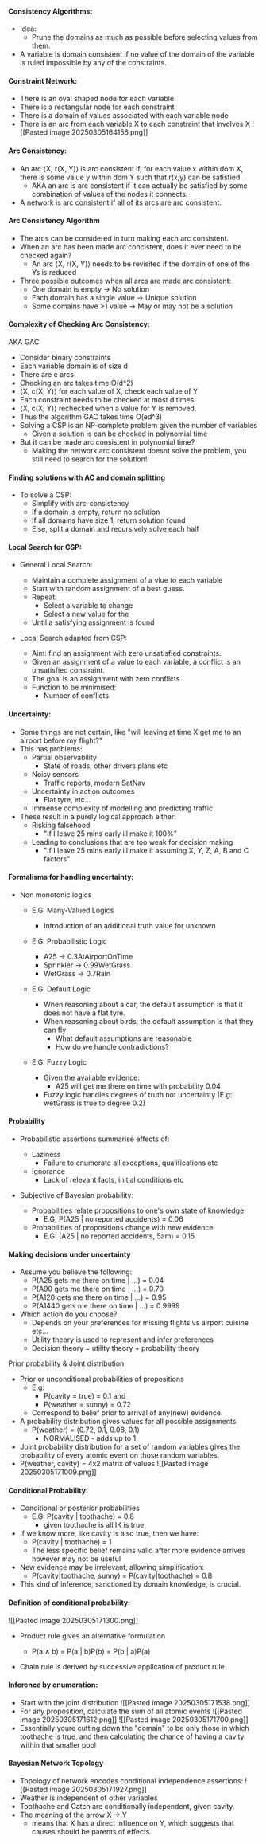 #### Consistency Algorithms:
- Idea:
	- Prune the domains as much as possible before selecting values from them.
- A variable is domain consistent if no value of the domain of the variable is ruled impossible by any of the constraints.

#### Constraint Network:
- There is an oval shaped node for each variable
- There is a rectangular node for each constraint
- There is a domain of values associated with each variable node
- There is an arc from each variable X to each constraint that involves X
![[Pasted image 20250305164156.png]]

#### Arc Consistency:
- An arc ⟨X, r(X, Y)⟩ is arc consistent if, for each value x within dom X, there is some value y within dom Y such that r(x,y) can be satisfied
	- AKA an arc is arc consistent if it can actually be satisfied by some combination of values of the nodes it connects.
- A network is arc consistent if all of its arcs are arc consistent.

#### Arc Consistency Algorithm
- The arcs can be considered in turn making each arc consistent.
- When an arc has been made arc concistent, does it ever need to be checked again?
	- An arc ⟨X, r(X, Y)⟩ needs to be revisited if the domain of one of the Ys is reduced 
- Three possible outcomes when all arcs are made arc consistent:
	- One domain is empty -> No solution
	- Each domain has a single value -> Unique solution
	- Some domains have >1 value -> May or may not be a solution

#### Complexity of Checking Arc Consistency:
AKA GAC
- Consider binary constraints
- Each variable domain is of size d
- There are e arcs
- Checking an arc takes time O(d^2)
- ⟨X, c(X, Y)⟩ for each value of X, check each value of Y
- Each constraint needs to be checked at most d times.
- ⟨X, c(X, Y)⟩ rechecked when a value for Y is removed.
- Thus the algorithm GAC takes time O(ed^3)
- Solving a CSP is an NP-complete problem given the number of variables
	- Given a solution is can be checked in polynomial time
- But it can be made arc consistent in polynomial time?
	- Making the network arc consistent doesnt solve the problem, you still need to search for the solution! 

#### Finding solutions with AC and domain splitting
- To solve a CSP:
	- Simplify with arc-consistency
	- If a domain is empty, return no solution
	- If all domains have size 1, return solution found
	- Else, split a domain and recursively solve each half

#### Local Search for CSP: 
- General Local Search:
	- Maintain a complete assignment of a vlue to each variable
	- Start with random assignment of a best guess.
	- Repeat:
		- Select a variable to change
		- Select a new value for the 
	- Until a satisfying assignment is found

- Local Search adapted from CSP:
	- Aim: find an assignment with zero unsatisfied constraints.
	- Given an assignment of a value to each variable, a conflict is an unsatisfied constraint.
	- The goal is an assignment with zero conflicts
	- Function to be minimised:
		- Number of conflicts

#### Uncertainty:
- Some things are not certain, like "will leaving at time X get me to an airport before my flight?"
- This has problems:
	- Partial observability
		- State of roads, other drivers plans etc
	- Noisy sensors
		- Traffic reports, modern SatNav
	- Uncertainty in action outcomes
		- Flat tyre, etc...
	- Immense complexity of modelling and predicting traffic
- These result in a purely logical approach either:
	- Risking falsehood
		- "If I leave 25 mins early ill make it 100%"
	- Leading to conclusions that are too weak for decision making
		- "If I leave 25 mins early ill make it assuming X, Y, Z, A, B and C factors"

#### Formalisms for handling uncertainty:
- Non monotonic logics
	- E.G: Many-Valued Logics
		- Introduction of an additional truth value for unknown

	- E.G: Probabilistic Logic
		- A25 -> 0.3AtAirportOnTime
		- Sprinkler -> 0.99WetGrass
		- WetGrass -> 0.7Rain

	- E.G: Default Logic
		- When reasoning about a car, the default assumption is that it does not have a flat tyre.
		- When reasoning about birds, the default assumption is that they can fly
			- What default assumptions are reasonable 
			- How do we handle contradictions?

	- E.G: Fuzzy Logic
		- Given the available evidence:
			- A25 will get me there on time with probability 0.04
		- Fuzzy logic handles degrees of truth not uncertainty (E.g: wetGrass is true to degree 0.2)

#### Probability
- Probabilistic assertions summarise effects of:
	-  Laziness
		- Failure to enumerate all exceptions, qualifications etc
	- Ignorance
		- Lack of relevant facts, initial conditions etc

- Subjective of Bayesian probability:
	- Probabilities relate propositions to one's own state of knowledge
		- E.G, P(A25 | no reported accidents) = 0.06
	- Probabilities of propositions change with new evidence
		- E.G: (A25 | no reported accidents, 5am) = 0.15

#### Making decisions under uncertainty
- Assume you believe the following:
	-  P(A25 gets me there on time | ...) = 0.04
	- P(A90 gets me there on time | ...) = 0.70
	- P(A120 gets me there on time | ...) = 0.95
	- P(A1440 gets me there on time | ...) = 0.9999
- Which action do you choose?
	- Depends on your preferences for missing flights vs airport cuisine etc...
	- Utility theory is used to represent and infer preferences
	- Decision theory = utility theory + probability theory

Prior probability & Joint distribution
- Prior or unconditional probabilities of propositions
	- E.g: 
		- P(cavity = true) = 0.1 and
		- P(weather = sunny) = 0.72
	- Correspond to belief prior to arrival of any(new) evidence.
- A probability distribution gives values for all possible assignments
	- P(weather) = ⟨0.72, 0.1, 0.08, 0.1⟩
		- NORMALISED - adds up to 1
- Joint probability distribution for a set of random variables gives the probability of every atomic event on those random variables. 
- P(weather, cavity) = 4x2 matrix of values
![[Pasted image 20250305171009.png]]

#### Conditional Probability:
- Conditional or posterior probabilities
	- E.G: P(cavity | toothache) = 0.8
		- given toothache is all IK is true
- If we know more, like cavity is also true, then we have:
	- P(cavity | toothache) = 1
	- The less specific belief remains valid after more evidence arrives however may not be useful
- New evidence may be irrelevant, allowing simplification:
	- P(cavity|toothache, sunny) = P(cavity|toothache) = 0.8
- This kind of inference, sanctioned by domain knowledge, is crucial.

#### Definition of conditional probability:
![[Pasted image 20250305171300.png]]
- Product rule gives an alternative formulation
	- P(a ∧ b) = P(a | b)P(b) = P(b | a)P(a)

- Chain rule is derived by successive application of product rule

#### Inference by enumeration:
- Start with the joint distribution
![[Pasted image 20250305171538.png]]
- For any proposition, calculate the sum of all atomic events
![[Pasted image 20250305171612.png]]
![[Pasted image 20250305171700.png]]
- Essentially youre cutting down the "domain" to be only those in which toothache is true, and then calculating the chance of having a cavity within that smaller pool

#### Bayesian Network Topology
- Topology of network encodes conditional independence assertions:
![[Pasted image 20250305171927.png]]
- Weather is independent of other variables
- Toothache and Catch are conditionally independent, given cavity.
- The meaning of the arrow X -> Y
	- means that X has a direct influence on Y, which suggests that causes should be parents of effects.
